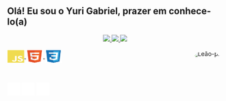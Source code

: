 ## Olá! Eu sou o Yuri Gabriel, prazer em conhece-lo(a)

<div align="center">
  <a href="https://github.com/Yurixgabriel">
  <img  width="50%" src="https://github-readme-stats.vercel.app/api?username=Yurixgabriel&show_icons=true&theme=prussian&hide_border=true&include_all_commits=true&count_private=true"/>

  <img width="36%" src="https://github-readme-stats.vercel.app/api/top-langs/?username=Yurixgabriel&theme=prussian&hide_border=true&include_all_commits=true&count_private=true"/>
  
  <img height="135em" src="http://github-readme-streak-stats.herokuapp.com?user=Yurixgabriel&theme=prussian&hide_border=true&date_format=j%2Fn%5B%2FY%5D&include_all_commits=true&count_private=true"/>
    
   <div min-width="10%" min-height="10%" background-color="#fffff"></div>
</div>
  
<div style="display: inline_block"><br>
  <img align="center" alt="Rafa-Js" height="30" width="40" src="https://raw.githubusercontent.com/devicons/devicon/master/icons/javascript/javascript-plain.svg">
  
  <img align="center" alt="Rafa-HTML" height="30" width="40" src="https://raw.githubusercontent.com/devicons/devicon/master/icons/html5/html5-original.svg">
  
  <img align="center" alt="Rafa-CSS" height="30" width="40" src="https://raw.githubusercontent.com/devicons/devicon/master/icons/css3/css3-original.svg">
  
  <img align="right" alt="Leão-pic" height="150" style="border-radius:50px;" src="https://user-images.githubusercontent.com/90194848/145071321-42186dc8-3628-47a0-b13b-e6f2ed957133.gif">
</div>

  ##
 
<div style="display: inline_block"><br> 
  <a href="https://instagram.com/next.nl.level" target="_blank"><img src="/img/instagram.png" height="30" target="_blank"></a>          <a href = "mailto:next.suporte.leve@gmail.com"><img src="/img/gmail.png" height="30" target="_blank"></a>          <a href="https://www.linkedin.com/in/yurixgabriel" target="_blank"><img src="/img/linkedin.png" height="30" target="_blank"></a> 
</div>
